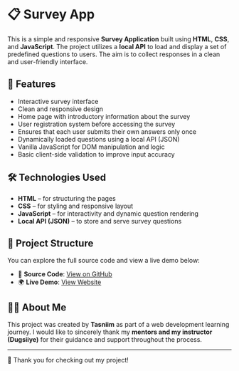 # 📋 Survey App

This is a simple and responsive **Survey Application** built using **HTML**, **CSS**, and **JavaScript**. The project utilizes a **local API** to load and display a set of predefined questions to users. The aim is to collect responses in a clean and user-friendly interface.

## 🚀 Features

- Interactive survey interface
- Clean and responsive design
- Home page with introductory information about the survey
- User registration system before accessing the survey
- Ensures that each user submits their own answers only once
- Dynamically loaded questions using a local API (JSON)
- Vanilla JavaScript for DOM manipulation and logic
- Basic client-side validation to improve input accuracy

## 🛠️ Technologies Used

- **HTML** – for structuring the pages
- **CSS** – for styling and responsive layout
- **JavaScript** – for interactivity and dynamic question rendering
- **Local API (JSON)** – to store and serve survey questions

## 📂 Project Structure

You can explore the full source code and view a live demo below:

- 🔗 **Source Code**: [View on GitHub](https://github.com/dugsiiyeinc/Survey-Application)  
- 🌍 **Live Demo**: [View Website](#) 
  
## 🙋‍♀️ About Me

This project was created by **Tasniim** as part of a web development learning journey. I would like to sincerely thank my **mentors and my instructor (Dugsiiye)** for their guidance and support throughout the process.

---

🎉 Thank you for checking out my project!
